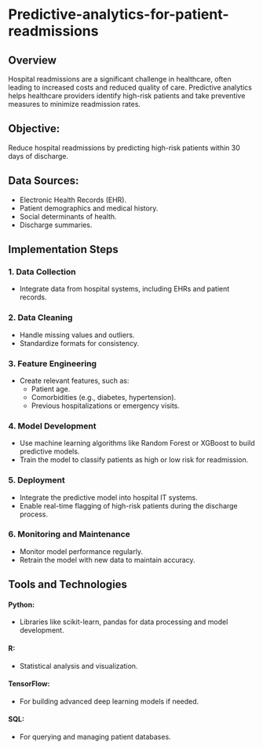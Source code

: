 # Predictive-analytics-for-patient-readmissions
## Overview
Hospital readmissions are a significant challenge in healthcare, often leading to increased costs and reduced quality of care. Predictive analytics helps healthcare providers identify high-risk patients and take preventive measures to minimize readmission rates.

## Objective: 
Reduce hospital readmissions by predicting high-risk patients within 30 days of discharge.
## Data Sources:
-	Electronic Health Records (EHR).
-	Patient demographics and medical history.
-	Social determinants of health.
-	Discharge summaries.

## Implementation Steps
### 1.	Data Collection
-	Integrate data from hospital systems, including EHRs and patient records.
### 2.	Data Cleaning
-	Handle missing values and outliers.
-	Standardize formats for consistency.
### 3.	Feature Engineering
-	Create relevant features, such as:
  	- Patient age.
    - Comorbidities (e.g., diabetes, hypertension).
    - Previous hospitalizations or emergency visits.
### 4.	Model Development
-	Use machine learning algorithms like Random Forest or XGBoost to build predictive models.
-	Train the model to classify patients as high or low risk for readmission.
### 5.	Deployment
-	Integrate the predictive model into hospital IT systems.
-	Enable real-time flagging of high-risk patients during the discharge process.
### 6.	Monitoring and Maintenance
-	Monitor model performance regularly.
-	Retrain the model with new data to maintain accuracy.
## Tools and Technologies
#### Python: 
- Libraries like scikit-learn, pandas for data processing and model development.
#### R: 
- Statistical analysis and visualization.
#### TensorFlow: 
- For building advanced deep learning models if needed.
#### SQL: 
- For querying and managing patient databases.

